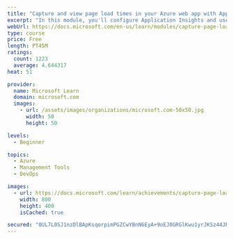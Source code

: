 ```yaml
---
title: "Capture and view page load times in your Azure web app with Application Insights"
excerpt: "In this module, you'll configure Application Insights and use it to study page load data for an Azure web app."
webUrl: https://docs.microsoft.com/en-us/learn/modules/capture-page-load-times-application-insights/
type: course
price: Free
length: PT45M
ratings:
  count: 1223
  average: 4.644317
heat: 51

provider:
  name: Microsoft Learn
  domain: microsoft.com
  images:
    - url: /assets/images/organizations/microsoft.com-50x50.jpg
      width: 50
      height: 50

levels:
  - Beginner

topics:
  - Azure
  - Management Tools
  - DevOps

images:
  - url: https://docs.microsoft.com/learn/achievements/capture-page-load-times-application-insights-social.png
    width: 800
    height: 400
    isCached: true

secured: "0UL7L0SJ1nzDlBApKsqorpimPGZCwYBnN6EyA+9oEJ0GRGlKwu1yrJKSz44JRdOqCVpHFzWlhAGTVqM6lKG5lmfiv3HwO7TDPcRaKDGhwa8x3q96XW1PRKX31sZZCnLnIS1hlbNnnyt55SOqCaN1pngLnm/q8vY4yKjqHL8aWUHfZW3JfAkiQo2Efu4zlRFVBAOWBhKcUr3L/ByPqiC+8QJ5IX20KsqwaYcbSy+jACg4a21KQRO7NWyM+qP2szKTm92k+az//B+a/c5+zt93cdT46Zh1UhIxyqqs9F8tbrhXUOnw+r2lyGMgbGgobz4UKZGuMJddhD3kII97G2kVGDTZoDKQy7FlQULIEG31UZjicYkHXQybuyQgYnzQzSbLdq9SMKBPLIH/uskZK5fk7BpsFdBo0NyOPBzkfjICtjQ=;qPr7geHb9pCDIkkU31bWrw=="
---
```


